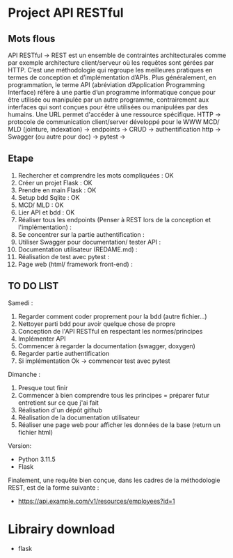 # Project API RESTful

## Mots flous

API RESTful -> REST est un ensemble de contraintes architecturales comme par exemple architecture client/serveur où les requêtes sont gérées par HTTP. C’est une méthodologie qui regroupe les meilleures pratiques en termes de conception et d’implémentation d’APIs.
Plus généralement, en programmation, le terme API (abréviation d’Application Programming Interface) réfère à une partie d’un programme informatique conçue pour être utilisée ou manipulée par un autre programme, contrairement aux interfaces qui sont conçues pour être utilisées ou manipulées par des humains. Une URL permet d'accéder à une ressource spécifique.
HTTP -> protocole de communication client/server développé pour le WWW
MCD/ MLD (jointure, indexation) ->
endpoints ->
CRUD -> 
authentification http -> 
Swagger (ou autre pour doc) ->
pytest -> 

## Etape

1. Rechercher et comprendre les mots compliquées : OK
2. Créer un projet Flask : OK
3. Prendre en main Flask : OK
4. Setup bdd Sqlite : OK
5. MCD/ MLD : OK
6. Lier API et bdd : OK 
7. Réaliser tous les endpoints (Penser à REST lors de la conception et l'implémentation) :
9. Se concentrer sur la partie authentification : 
10. Utiliser Swagger pour documentation/ tester API :
11. Documentation utilisateur (REDAME.md) :
12. Réalisation de test avec pytest : 
13. Page web (html/ framework front-end) :

## TO DO LIST

Samedi :
1. Regarder comment coder proprement pour la bdd (autre fichier...)
2. Nettoyer parti bdd pour avoir quelque chose de propre
3. Conception de l'API RESTful en respectant les normes/principes
4. Implémenter API
5. Commencer à regarder la documentation (swagger, doxygen)
6. Regarder partie authentification
7. Si implémentation Ok -> commencer test avec pytest

Dimanche :
1. Presque tout finir
2. Commencer à bien comprendre tous les principes = préparer futur entretient sur ce que j'ai fait
3. Réalisation d'un dépôt github
4. Réalisation de la documentation utilisateur
5. Réaliser une page web pour afficher les données de la base (return un fichier html)

Version:
* Python 3.11.5
* Flask 

Finalement, une requête bien conçue, dans les cadres de la méthodologie REST, est de la forme suivante : 
* https://api.example.com/v1/resources/employees?id=1

# Librairy download

* flask
